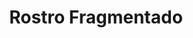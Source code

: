 ---
title: "Rostro Fragmentado"
description: "Esta pieza es una exploración de la forma como lenguaje. Un perfil humano construido con geometría mínima, donde el ojo es un círculo perfecto y la textura desgastada sugiere memoria, historia, desgaste. Quise representar la identidad como algo que se construye y se erosiona, como una máscara que revela más de lo que oculta. Es una obra sobre presencia, sobre lo que queda cuando se reduce todo a lo esencial."
image: "@assets/projects/19.webp"
---